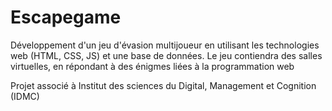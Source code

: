 # Escapegame

Développement d'un jeu d'évasion multijoueur en utilisant les technologies web (HTML, CSS, JS) et une base de données.
Le jeu contiendra des salles virtuelles, en répondant à des énigmes liées à la programmation web

Projet associé à Institut des sciences du Digital, Management et Cognition (IDMC)
